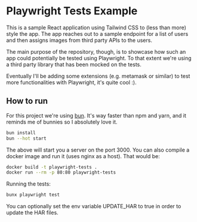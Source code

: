 # Playwright Tests Example

This is a sample React application using Tailwind CSS to (less than more) style the app.
The app reaches out to a sample endpoint for a list of users and then assigns images from third party APIs to the users.

The main purpose of the repository, though, is to showcase how such an app could potentially be tested using Playwright. To that extent we're using a third party library that has been mocked on the tests.

Eventually I'll be adding some extensions (e.g. metamask or similar) to test more functionalities with Playwright, it's quite cool :).

## How to run

For this project we're using [bun](bun.sh). It's way faster than npm and yarn, and it reminds me of bunnies so I absolutely love it.

```bash
bun install
bun --hot start
```

The above will start you a server on the port 3000. You can also compile a docker image and run it (uses nginx as a host). That would be:

```bash
docker build -t playwright-tests .
docker run --rm -p 80:80 playwright-tests
```

Running the tests:

```bash
bunx playwright test
```

You can optionally set the env variable UPDATE_HAR to true in order to update the HAR files.
